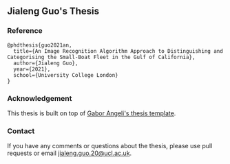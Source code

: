 ## Jialeng Guo's Thesis

### Reference

```
@phdthesis{guo2021an,
  title={An Image Recognition Algorithm Approach to Distinguishing and Categorising the Small-Boat Fleet in the Gulf of California},
  author={Jialeng Guo},
  year={2021},
  school={University College London}
}
```

### Acknowledgement

This thesis is built on top of [Gabor Angeli's thesis template](https://github.com/gangeli/thesis).

### Contact

If you have any comments or questions about the thesis, please use pull requests or email <jialeng.guo.20@ucl.ac.uk>.
